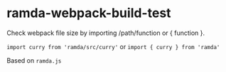 # ramda-webpack-build-test

Check webpack file size by importing /path/function or { function }.

`import curry from 'ramda/src/curry'` or `import { curry } from 'ramda'`

Based on `ramda.js`
